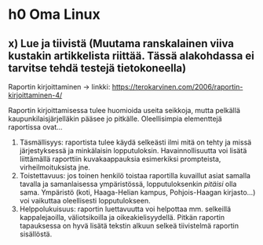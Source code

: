 # h0 Oma Linux

## x) Lue ja tiivistä (Muutama ranskalainen viiva kustakin artikkelista riittää. Tässä alakohdassa ei tarvitse tehdä testejä tietokoneella)
Raportin kirjoittaminen -> linkki: https://terokarvinen.com/2006/raportin-kirjoittaminen-4/

Raportin kirjoittamisessa tulee huomioida useita seikkoja, mutta pelkällä kaupunkilaisjärjelläkin pääsee jo pitkälle. Oleellisimpia elementtejä raportissa ovat...
1) Täsmällisyys: raportista tulee käydä selkeästi ilmi mitä on tehty ja missä järjestyksessä ja minkälaisin lopputuloksin. 
  Havainnollisuutta voi lisätä liittämällä raporttiin kuvakaappauksia esimerkiksi prompteista, virheilmoituksista jne.
2) Toistettavuus: jos toinen henkilö toistaa raportilla kuvaillut asiat samalla tavalla ja samanlaisessa ympäristössä, lopputuloksenkin _pitäisi_ olla sama.
   Ympäristö (koti, Haaga-Helian kampus, Pohjois-Haagan kirjasto...) voi vaikuttaa oleellisesti lopputulokseen.
3) Helppolukuisuus: raportin luettavuutta voi helpottaa mm. selkeillä kappalejaoilla, väliotsikoilla ja oikeakielisyydellä. Pitkän raportin tapauksessa on hyvä
   lisätä tekstin alkuun selkeä tiivistelmä raportin sisällöstä.

